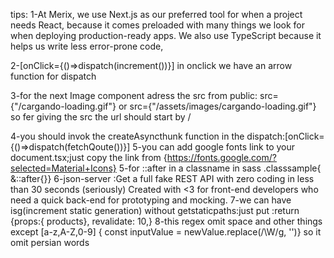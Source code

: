 tips:
1-At Merix, we use Next.js as our preferred tool for when a project needs React, because it comes preloaded with many things we look for when deploying production-ready apps. We also use TypeScript because it helps us write less error-prone code,

2-[onClick={()=>dispatch(increment())}] in onclick we have an arrow function for dispatch

3-for the next Image component adress the src from public:  src={"/cargando-loading.gif"} or  src={"/assets/images/cargando-loading.gif"} so fer giving the src the url should start by /

4-you should invok the createAsyncthunk function in the dispatch:[onClick={()=>dispatch(fetchQoute())}]
5-you can add google fonts link to your document.tsx;just copy the link from {https://fonts.google.com/?selected=Material+Icons}
5-for ::after in a classname in sass .classsample{ &::after{}}
6-json-server :Get a full fake REST API with zero coding in less than 30 seconds (seriously)
Created with <3 for front-end developers who need a quick back-end for prototyping and mocking.
7-we can have isg(increment static generation) without getstaticpaths:just put  :return {props:{ products}, revalidate: 10,}
8-this regex omit  space and other things except [a-z,A-Z,0-9] {  const inputValue = newValue.replace(/\W/g, '')} so it omit persian words
